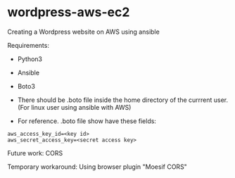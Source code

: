 # wordpress-aws-ec2
Creating a Wordpress website on AWS using ansible

Requirements:
- Python3
- Ansible
- Boto3

- There should be .boto file inside the home directory of the currrent user. (For linux user using ansible with AWS)
- For reference. .boto file show have these fields:
```
aws_access_key_id=<key id>
aws_secret_access_key=<secret access key>
```

Future work:
CORS

Temporary workaround:
Using browser plugin "Moesif CORS"
